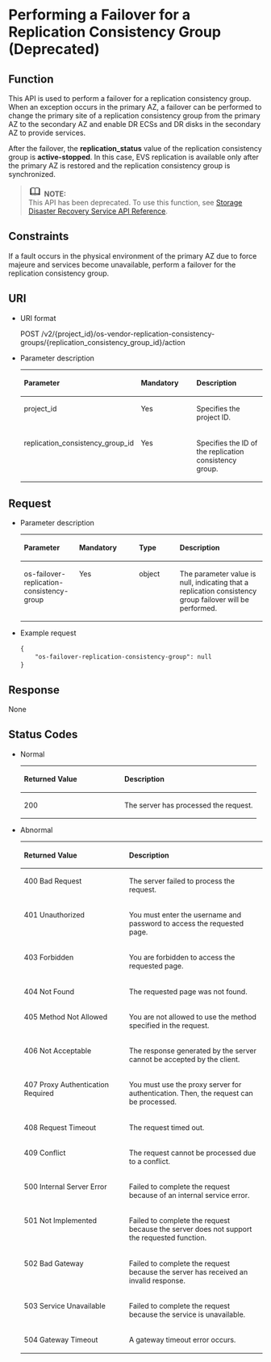 # Performing a Failover for a Replication Consistency Group \(Deprecated\)<a name="evs_04_2054"></a>

## Function<a name="en-us_topic_0079692914_section58179688"></a>

This API is used to perform a failover for a replication consistency group. When an exception occurs in the primary AZ, a failover can be performed to change the primary site of a replication consistency group from the primary AZ to the secondary AZ and enable DR ECSs and DR disks in the secondary AZ to provide services.

After the failover, the  **replication\_status**  value of the replication consistency group is  **active-stopped**. In this case, EVS replication is available only after the primary AZ is restored and the replication consistency group is synchronized.

>![](public_sys-resources/icon-note.gif) **NOTE:**   
>This API has been deprecated. To use this function, see  [Storage Disaster Recovery Service API Reference](https://docs.otc.t-systems.com/en-us/api/sdrs/en-us_topic_0108184470.html).  

## Constraints<a name="en-us_topic_0079692914_section190881"></a>

If a fault occurs in the physical environment of the primary AZ due to force majeure and services become unavailable, perform a failover for the replication consistency group.

## URI<a name="en-us_topic_0079692914_section1717931"></a>

-   URI format

    POST /v2/\{project\_id\}/os-vendor-replication-consistency-groups/\{replication\_consistency\_group\_id\}/action

-   Parameter description

    <a name="en-us_topic_0079692914_table52733512"></a>
    <table><thead align="left"><tr id="en-us_topic_0079692914_row61408172"><th class="cellrowborder" valign="top" width="26.51%" id="mcps1.1.4.1.1"><p id="en-us_topic_0079692914_p8006030"><a name="en-us_topic_0079692914_p8006030"></a><a name="en-us_topic_0079692914_p8006030"></a>Parameter</p>
    </th>
    <th class="cellrowborder" valign="top" width="30.12%" id="mcps1.1.4.1.2"><p id="en-us_topic_0079692914_p44508680"><a name="en-us_topic_0079692914_p44508680"></a><a name="en-us_topic_0079692914_p44508680"></a>Mandatory</p>
    </th>
    <th class="cellrowborder" valign="top" width="43.37%" id="mcps1.1.4.1.3"><p id="en-us_topic_0079692914_p30787047"><a name="en-us_topic_0079692914_p30787047"></a><a name="en-us_topic_0079692914_p30787047"></a>Description</p>
    </th>
    </tr>
    </thead>
    <tbody><tr id="en-us_topic_0079692914_row10722842"><td class="cellrowborder" valign="top" width="26.51%" headers="mcps1.1.4.1.1 "><p id="en-us_topic_0079692914_p63243911"><a name="en-us_topic_0079692914_p63243911"></a><a name="en-us_topic_0079692914_p63243911"></a>project_id</p>
    </td>
    <td class="cellrowborder" valign="top" width="30.12%" headers="mcps1.1.4.1.2 "><p id="en-us_topic_0079692914_p49048231144922"><a name="en-us_topic_0079692914_p49048231144922"></a><a name="en-us_topic_0079692914_p49048231144922"></a>Yes</p>
    </td>
    <td class="cellrowborder" valign="top" width="43.37%" headers="mcps1.1.4.1.3 "><p id="en-us_topic_0079692914_p6705199"><a name="en-us_topic_0079692914_p6705199"></a><a name="en-us_topic_0079692914_p6705199"></a>Specifies the project ID.</p>
    </td>
    </tr>
    <tr id="en-us_topic_0079692914_row60346796"><td class="cellrowborder" valign="top" width="26.51%" headers="mcps1.1.4.1.1 "><p id="en-us_topic_0079692914_p44477328203329"><a name="en-us_topic_0079692914_p44477328203329"></a><a name="en-us_topic_0079692914_p44477328203329"></a>replication_consistency_group_id</p>
    </td>
    <td class="cellrowborder" valign="top" width="30.12%" headers="mcps1.1.4.1.2 "><p id="en-us_topic_0079692914_p60141268"><a name="en-us_topic_0079692914_p60141268"></a><a name="en-us_topic_0079692914_p60141268"></a>Yes</p>
    </td>
    <td class="cellrowborder" valign="top" width="43.37%" headers="mcps1.1.4.1.3 "><p id="en-us_topic_0079692914_p53848109"><a name="en-us_topic_0079692914_p53848109"></a><a name="en-us_topic_0079692914_p53848109"></a>Specifies the ID of the replication consistency group.</p>
    </td>
    </tr>
    </tbody>
    </table>


## Request<a name="en-us_topic_0079692914_section15461386"></a>

-   Parameter description

    <a name="en-us_topic_0079692914_table36388601"></a>
    <table><thead align="left"><tr id="en-us_topic_0079692914_row57077814"><th class="cellrowborder" valign="top" width="22.772277227722775%" id="mcps1.1.5.1.1"><p id="en-us_topic_0079692914_p44382233144940"><a name="en-us_topic_0079692914_p44382233144940"></a><a name="en-us_topic_0079692914_p44382233144940"></a>Parameter</p>
    </th>
    <th class="cellrowborder" valign="top" width="24.752475247524753%" id="mcps1.1.5.1.2"><p id="en-us_topic_0079692914_p38191126144940"><a name="en-us_topic_0079692914_p38191126144940"></a><a name="en-us_topic_0079692914_p38191126144940"></a>Mandatory</p>
    </th>
    <th class="cellrowborder" valign="top" width="16.831683168316832%" id="mcps1.1.5.1.3"><p id="en-us_topic_0079692914_p6473520144940"><a name="en-us_topic_0079692914_p6473520144940"></a><a name="en-us_topic_0079692914_p6473520144940"></a>Type</p>
    </th>
    <th class="cellrowborder" valign="top" width="35.64356435643564%" id="mcps1.1.5.1.4"><p id="en-us_topic_0079692914_p54593102144940"><a name="en-us_topic_0079692914_p54593102144940"></a><a name="en-us_topic_0079692914_p54593102144940"></a>Description</p>
    </th>
    </tr>
    </thead>
    <tbody><tr id="en-us_topic_0079692914_row16612996"><td class="cellrowborder" valign="top" width="22.772277227722775%" headers="mcps1.1.5.1.1 "><p id="en-us_topic_0079692914_p33260916203358"><a name="en-us_topic_0079692914_p33260916203358"></a><a name="en-us_topic_0079692914_p33260916203358"></a>os-failover-replication-consistency-group</p>
    </td>
    <td class="cellrowborder" valign="top" width="24.752475247524753%" headers="mcps1.1.5.1.2 "><p id="en-us_topic_0079692914_p13072760"><a name="en-us_topic_0079692914_p13072760"></a><a name="en-us_topic_0079692914_p13072760"></a>Yes</p>
    </td>
    <td class="cellrowborder" valign="top" width="16.831683168316832%" headers="mcps1.1.5.1.3 "><p id="en-us_topic_0079692914_p52260639"><a name="en-us_topic_0079692914_p52260639"></a><a name="en-us_topic_0079692914_p52260639"></a>object</p>
    </td>
    <td class="cellrowborder" valign="top" width="35.64356435643564%" headers="mcps1.1.5.1.4 "><p id="en-us_topic_0079692914_p4706321820347"><a name="en-us_topic_0079692914_p4706321820347"></a><a name="en-us_topic_0079692914_p4706321820347"></a>The parameter value is null, indicating that a replication consistency group failover will be performed.</p>
    </td>
    </tr>
    </tbody>
    </table>


-   Example request

    ```
    {
        "os-failover-replication-consistency-group": null
    }
    ```


## Response<a name="en-us_topic_0079692914_section4934750"></a>

None

## Status Codes<a name="en-us_topic_0079692914_section44412752"></a>

-   Normal

    <a name="evs_04_2046_table4315991194956"></a>
    <table><thead align="left"><tr id="evs_04_2046_row2336641294956"><th class="cellrowborder" valign="top" width="42.59%" id="mcps1.1.3.1.1"><p id="evs_04_2046_p1363125894956"><a name="evs_04_2046_p1363125894956"></a><a name="evs_04_2046_p1363125894956"></a>Returned Value</p>
    </th>
    <th class="cellrowborder" valign="top" width="57.410000000000004%" id="mcps1.1.3.1.2"><p id="evs_04_2046_p3039012494956"><a name="evs_04_2046_p3039012494956"></a><a name="evs_04_2046_p3039012494956"></a>Description</p>
    </th>
    </tr>
    </thead>
    <tbody><tr id="evs_04_2046_row507566794956"><td class="cellrowborder" valign="top" width="42.59%" headers="mcps1.1.3.1.1 "><p id="evs_04_2046_p847584694956"><a name="evs_04_2046_p847584694956"></a><a name="evs_04_2046_p847584694956"></a>200</p>
    </td>
    <td class="cellrowborder" valign="top" width="57.410000000000004%" headers="mcps1.1.3.1.2 "><p id="evs_04_2046_p1545496394956"><a name="evs_04_2046_p1545496394956"></a><a name="evs_04_2046_p1545496394956"></a>The server has processed the request.</p>
    </td>
    </tr>
    </tbody>
    </table>

-   Abnormal

    <a name="evs_04_2044_table22458872203835"></a>
    <table><thead align="left"><tr id="evs_04_2044_row35704554203835"><th class="cellrowborder" valign="top" width="43.419999999999995%" id="mcps1.1.3.1.1"><p id="evs_04_2044_p6387753203835"><a name="evs_04_2044_p6387753203835"></a><a name="evs_04_2044_p6387753203835"></a>Returned Value</p>
    </th>
    <th class="cellrowborder" valign="top" width="56.58%" id="mcps1.1.3.1.2"><p id="evs_04_2044_p47646009203835"><a name="evs_04_2044_p47646009203835"></a><a name="evs_04_2044_p47646009203835"></a>Description</p>
    </th>
    </tr>
    </thead>
    <tbody><tr id="evs_04_2044_row34121538203835"><td class="cellrowborder" valign="top" width="43.419999999999995%" headers="mcps1.1.3.1.1 "><p id="evs_04_2044_p12381163203835"><a name="evs_04_2044_p12381163203835"></a><a name="evs_04_2044_p12381163203835"></a>400 Bad Request</p>
    </td>
    <td class="cellrowborder" valign="top" width="56.58%" headers="mcps1.1.3.1.2 "><p id="evs_04_2044_p63350108203835"><a name="evs_04_2044_p63350108203835"></a><a name="evs_04_2044_p63350108203835"></a>The server failed to process the request.</p>
    </td>
    </tr>
    <tr id="evs_04_2044_row33280063203835"><td class="cellrowborder" valign="top" width="43.419999999999995%" headers="mcps1.1.3.1.1 "><p id="evs_04_2044_p11330608203835"><a name="evs_04_2044_p11330608203835"></a><a name="evs_04_2044_p11330608203835"></a>401 Unauthorized</p>
    </td>
    <td class="cellrowborder" valign="top" width="56.58%" headers="mcps1.1.3.1.2 "><p id="evs_04_2044_p45364094203835"><a name="evs_04_2044_p45364094203835"></a><a name="evs_04_2044_p45364094203835"></a>You must enter the username and password to access the requested page.</p>
    </td>
    </tr>
    <tr id="evs_04_2044_row5623667203835"><td class="cellrowborder" valign="top" width="43.419999999999995%" headers="mcps1.1.3.1.1 "><p id="evs_04_2044_p52863895203835"><a name="evs_04_2044_p52863895203835"></a><a name="evs_04_2044_p52863895203835"></a>403 Forbidden</p>
    </td>
    <td class="cellrowborder" valign="top" width="56.58%" headers="mcps1.1.3.1.2 "><p id="evs_04_2044_p54117066203835"><a name="evs_04_2044_p54117066203835"></a><a name="evs_04_2044_p54117066203835"></a>You are forbidden to access the requested page.</p>
    </td>
    </tr>
    <tr id="evs_04_2044_row17291554203835"><td class="cellrowborder" valign="top" width="43.419999999999995%" headers="mcps1.1.3.1.1 "><p id="evs_04_2044_p58438642203835"><a name="evs_04_2044_p58438642203835"></a><a name="evs_04_2044_p58438642203835"></a>404 Not Found</p>
    </td>
    <td class="cellrowborder" valign="top" width="56.58%" headers="mcps1.1.3.1.2 "><p id="evs_04_2044_p35909542203835"><a name="evs_04_2044_p35909542203835"></a><a name="evs_04_2044_p35909542203835"></a>The requested page was not found.</p>
    </td>
    </tr>
    <tr id="evs_04_2044_row54750425203835"><td class="cellrowborder" valign="top" width="43.419999999999995%" headers="mcps1.1.3.1.1 "><p id="evs_04_2044_p5599455203835"><a name="evs_04_2044_p5599455203835"></a><a name="evs_04_2044_p5599455203835"></a>405 Method Not Allowed</p>
    </td>
    <td class="cellrowborder" valign="top" width="56.58%" headers="mcps1.1.3.1.2 "><p id="evs_04_2044_p50902717203835"><a name="evs_04_2044_p50902717203835"></a><a name="evs_04_2044_p50902717203835"></a>You are not allowed to use the method specified in the request.</p>
    </td>
    </tr>
    <tr id="evs_04_2044_row55471277203835"><td class="cellrowborder" valign="top" width="43.419999999999995%" headers="mcps1.1.3.1.1 "><p id="evs_04_2044_p63988484203835"><a name="evs_04_2044_p63988484203835"></a><a name="evs_04_2044_p63988484203835"></a>406 Not Acceptable</p>
    </td>
    <td class="cellrowborder" valign="top" width="56.58%" headers="mcps1.1.3.1.2 "><p id="evs_04_2044_p15684678203835"><a name="evs_04_2044_p15684678203835"></a><a name="evs_04_2044_p15684678203835"></a>The response generated by the server cannot be accepted by the client.</p>
    </td>
    </tr>
    <tr id="evs_04_2044_row6944380203835"><td class="cellrowborder" valign="top" width="43.419999999999995%" headers="mcps1.1.3.1.1 "><p id="evs_04_2044_p25623884203835"><a name="evs_04_2044_p25623884203835"></a><a name="evs_04_2044_p25623884203835"></a>407 Proxy Authentication Required</p>
    </td>
    <td class="cellrowborder" valign="top" width="56.58%" headers="mcps1.1.3.1.2 "><p id="evs_04_2044_p62268733203835"><a name="evs_04_2044_p62268733203835"></a><a name="evs_04_2044_p62268733203835"></a>You must use the proxy server for authentication. Then, the request can be processed.</p>
    </td>
    </tr>
    <tr id="evs_04_2044_row23547689203835"><td class="cellrowborder" valign="top" width="43.419999999999995%" headers="mcps1.1.3.1.1 "><p id="evs_04_2044_p28314670203835"><a name="evs_04_2044_p28314670203835"></a><a name="evs_04_2044_p28314670203835"></a>408 Request Timeout</p>
    </td>
    <td class="cellrowborder" valign="top" width="56.58%" headers="mcps1.1.3.1.2 "><p id="evs_04_2044_p11786919203835"><a name="evs_04_2044_p11786919203835"></a><a name="evs_04_2044_p11786919203835"></a>The request timed out.</p>
    </td>
    </tr>
    <tr id="evs_04_2044_row38973411203835"><td class="cellrowborder" valign="top" width="43.419999999999995%" headers="mcps1.1.3.1.1 "><p id="evs_04_2044_p2729702203835"><a name="evs_04_2044_p2729702203835"></a><a name="evs_04_2044_p2729702203835"></a>409 Conflict</p>
    </td>
    <td class="cellrowborder" valign="top" width="56.58%" headers="mcps1.1.3.1.2 "><p id="evs_04_2044_p19779281203835"><a name="evs_04_2044_p19779281203835"></a><a name="evs_04_2044_p19779281203835"></a>The request cannot be processed due to a conflict.</p>
    </td>
    </tr>
    <tr id="evs_04_2044_row43795805203835"><td class="cellrowborder" valign="top" width="43.419999999999995%" headers="mcps1.1.3.1.1 "><p id="evs_04_2044_p57799353203835"><a name="evs_04_2044_p57799353203835"></a><a name="evs_04_2044_p57799353203835"></a>500 Internal Server Error</p>
    </td>
    <td class="cellrowborder" valign="top" width="56.58%" headers="mcps1.1.3.1.2 "><p id="evs_04_2044_p51235984203835"><a name="evs_04_2044_p51235984203835"></a><a name="evs_04_2044_p51235984203835"></a>Failed to complete the request because of an internal service error.</p>
    </td>
    </tr>
    <tr id="evs_04_2044_row58470678203835"><td class="cellrowborder" valign="top" width="43.419999999999995%" headers="mcps1.1.3.1.1 "><p id="evs_04_2044_p38504500203835"><a name="evs_04_2044_p38504500203835"></a><a name="evs_04_2044_p38504500203835"></a>501 Not Implemented</p>
    </td>
    <td class="cellrowborder" valign="top" width="56.58%" headers="mcps1.1.3.1.2 "><p id="evs_04_2044_p31856770203835"><a name="evs_04_2044_p31856770203835"></a><a name="evs_04_2044_p31856770203835"></a>Failed to complete the request because the server does not support the requested function.</p>
    </td>
    </tr>
    <tr id="evs_04_2044_row18275474203835"><td class="cellrowborder" valign="top" width="43.419999999999995%" headers="mcps1.1.3.1.1 "><p id="evs_04_2044_p3918444203835"><a name="evs_04_2044_p3918444203835"></a><a name="evs_04_2044_p3918444203835"></a>502 Bad Gateway</p>
    </td>
    <td class="cellrowborder" valign="top" width="56.58%" headers="mcps1.1.3.1.2 "><p id="evs_04_2044_p48958538203835"><a name="evs_04_2044_p48958538203835"></a><a name="evs_04_2044_p48958538203835"></a>Failed to complete the request because the server has received an invalid response.</p>
    </td>
    </tr>
    <tr id="evs_04_2044_row37973662203835"><td class="cellrowborder" valign="top" width="43.419999999999995%" headers="mcps1.1.3.1.1 "><p id="evs_04_2044_p55967806203835"><a name="evs_04_2044_p55967806203835"></a><a name="evs_04_2044_p55967806203835"></a>503 Service Unavailable</p>
    </td>
    <td class="cellrowborder" valign="top" width="56.58%" headers="mcps1.1.3.1.2 "><p id="evs_04_2044_p37098455203835"><a name="evs_04_2044_p37098455203835"></a><a name="evs_04_2044_p37098455203835"></a>Failed to complete the request because the service is unavailable.</p>
    </td>
    </tr>
    <tr id="evs_04_2044_row65450640203835"><td class="cellrowborder" valign="top" width="43.419999999999995%" headers="mcps1.1.3.1.1 "><p id="evs_04_2044_p67010448203835"><a name="evs_04_2044_p67010448203835"></a><a name="evs_04_2044_p67010448203835"></a>504 Gateway Timeout</p>
    </td>
    <td class="cellrowborder" valign="top" width="56.58%" headers="mcps1.1.3.1.2 "><p id="evs_04_2044_p59137180203835"><a name="evs_04_2044_p59137180203835"></a><a name="evs_04_2044_p59137180203835"></a>A gateway timeout error occurs.</p>
    </td>
    </tr>
    </tbody>
    </table>


